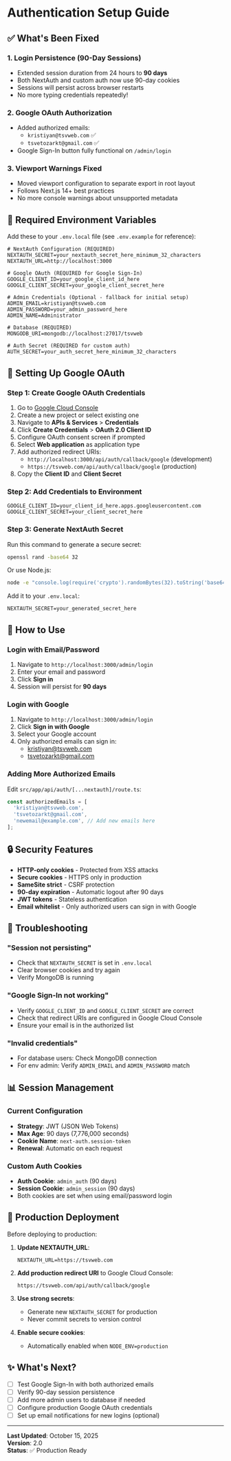 # Authentication Setup Guide

## ✅ What's Been Fixed

### 1. **Login Persistence (90-Day Sessions)**
- Extended session duration from 24 hours to **90 days**
- Both NextAuth and custom auth now use 90-day cookies
- Sessions will persist across browser restarts
- No more typing credentials repeatedly!

### 2. **Google OAuth Authorization**
- Added authorized emails:
  - `kristiyan@tsvweb.com` ✅
  - `tsvetozarkt@gmail.com` ✅
- Google Sign-In button fully functional on `/admin/login`

### 3. **Viewport Warnings Fixed**
- Moved viewport configuration to separate export in root layout
- Follows Next.js 14+ best practices
- No more console warnings about unsupported metadata

## 🔧 Required Environment Variables

Add these to your `.env.local` file (see `.env.example` for reference):

```env
# NextAuth Configuration (REQUIRED)
NEXTAUTH_SECRET=your_nextauth_secret_here_minimum_32_characters
NEXTAUTH_URL=http://localhost:3000

# Google OAuth (REQUIRED for Google Sign-In)
GOOGLE_CLIENT_ID=your_google_client_id_here
GOOGLE_CLIENT_SECRET=your_google_client_secret_here

# Admin Credentials (Optional - fallback for initial setup)
ADMIN_EMAIL=kristiyan@tsvweb.com
ADMIN_PASSWORD=your_admin_password_here
ADMIN_NAME=Administrator

# Database (REQUIRED)
MONGODB_URI=mongodb://localhost:27017/tsvweb

# Auth Secret (REQUIRED for custom auth)
AUTH_SECRET=your_auth_secret_here_minimum_32_characters
```

## 🔑 Setting Up Google OAuth

### Step 1: Create Google OAuth Credentials

1. Go to [Google Cloud Console](https://console.cloud.google.com/)
2. Create a new project or select existing one
3. Navigate to **APIs & Services** > **Credentials**
4. Click **Create Credentials** > **OAuth 2.0 Client ID**
5. Configure OAuth consent screen if prompted
6. Select **Web application** as application type
7. Add authorized redirect URIs:
   - `http://localhost:3000/api/auth/callback/google` (development)
   - `https://tsvweb.com/api/auth/callback/google` (production)
8. Copy the **Client ID** and **Client Secret**

### Step 2: Add Credentials to Environment

```env
GOOGLE_CLIENT_ID=your_client_id_here.apps.googleusercontent.com
GOOGLE_CLIENT_SECRET=your_client_secret_here
```

### Step 3: Generate NextAuth Secret

Run this command to generate a secure secret:

```bash
openssl rand -base64 32
```

Or use Node.js:

```bash
node -e "console.log(require('crypto').randomBytes(32).toString('base64'))"
```

Add it to your `.env.local`:

```env
NEXTAUTH_SECRET=your_generated_secret_here
```

## 📝 How to Use

### Login with Email/Password

1. Navigate to `http://localhost:3000/admin/login`
2. Enter your email and password
3. Click **Sign in**
4. Session will persist for **90 days**

### Login with Google

1. Navigate to `http://localhost:3000/admin/login`
2. Click **Sign in with Google**
3. Select your Google account
4. Only authorized emails can sign in:
   - kristiyan@tsvweb.com
   - tsvetozarkt@gmail.com

### Adding More Authorized Emails

Edit `src/app/api/auth/[...nextauth]/route.ts`:

```typescript
const authorizedEmails = [
  'kristiyan@tsvweb.com',
  'tsvetozarkt@gmail.com',
  'newemail@example.com', // Add new emails here
];
```

## 🔒 Security Features

- **HTTP-only cookies** - Protected from XSS attacks
- **Secure cookies** - HTTPS only in production
- **SameSite strict** - CSRF protection
- **90-day expiration** - Automatic logout after 90 days
- **JWT tokens** - Stateless authentication
- **Email whitelist** - Only authorized users can sign in with Google

## 🐛 Troubleshooting

### "Session not persisting"
- Check that `NEXTAUTH_SECRET` is set in `.env.local`
- Clear browser cookies and try again
- Verify MongoDB is running

### "Google Sign-In not working"
- Verify `GOOGLE_CLIENT_ID` and `GOOGLE_CLIENT_SECRET` are correct
- Check that redirect URIs are configured in Google Cloud Console
- Ensure your email is in the authorized list

### "Invalid credentials"
- For database users: Check MongoDB connection
- For env admin: Verify `ADMIN_EMAIL` and `ADMIN_PASSWORD` match

## 📊 Session Management

### Current Configuration
- **Strategy**: JWT (JSON Web Tokens)
- **Max Age**: 90 days (7,776,000 seconds)
- **Cookie Name**: `next-auth.session-token`
- **Renewal**: Automatic on each request

### Custom Auth Cookies
- **Auth Cookie**: `admin_auth` (90 days)
- **Session Cookie**: `admin_session` (90 days)
- Both cookies are set when using email/password login

## 🚀 Production Deployment

Before deploying to production:

1. **Update NEXTAUTH_URL**:
   ```env
   NEXTAUTH_URL=https://tsvweb.com
   ```

2. **Add production redirect URI** to Google Cloud Console:
   ```
   https://tsvweb.com/api/auth/callback/google
   ```

3. **Use strong secrets**:
   - Generate new `NEXTAUTH_SECRET` for production
   - Never commit secrets to version control

4. **Enable secure cookies**:
   - Automatically enabled when `NODE_ENV=production`

## ✨ What's Next?

- [ ] Test Google Sign-In with both authorized emails
- [ ] Verify 90-day session persistence
- [ ] Add more admin users to database if needed
- [ ] Configure production Google OAuth credentials
- [ ] Set up email notifications for new logins (optional)

---

**Last Updated**: October 15, 2025  
**Version**: 2.0  
**Status**: ✅ Production Ready
